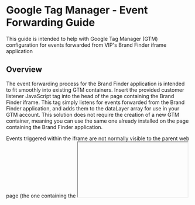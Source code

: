 # Google Tag Manager - Event Forwarding Guide
This guide is intended to help with Google Tag Manager (GTM) configuration for events forwarded from VIP's Brand Finder iframe application

## Overview
The event forwarding process for the Brand Finder application is intended to fit smoothly into existing GTM containers. Insert the provided customer listener JavaScript tag into the head of the page containing the Brand Finder iframe. This tag simply listens for events forwarded from the Brand Finder application, and adds them to the dataLayer array for use in your GTM account. This solution does not require the creation of a new GTM container, meaning you can use the same one already installed on the page containing the Brand Finder application.

Events triggered within the iframe are not normally visible to the parent web page (the one containing the <iframe> tag). To get around this restriction and allow customers implementing the Brand Finder application to track events within the iframe, each event is forwarded to the parent webpage's dataLayer variable when it occurs. These events are added to the dataLayer array of the customer's implementing page with the prefix "brandFinder", where they are visible to the customer's GTM container and can be tracked like any other native event.

## Variables
Forwarded event values can be added as user-defined variables and sent to any configured tag, just like any other built-in variables. To add a custom variable, go to the container of your implementing page in your GTM account, click "Variables", then under "User-Defined Variables", click "New". Click "Variable Configuration", then under the "Page Variables" section, click "Data Layer Variable". For the "Data Layer Variable Name" field, enter the dot notation path to the desired variable of the event. For example, to get the "State" value for the "brandFinder.click" event, the variable name would be "brandFinder.value.state". All fowarded events will be added as attributes to a "brandFinder" object within the event. For a list of values passed with the brandFinder events, see the Brand Finder documentation. Under the "Data Layer Version" section, make sure "Version 2" is selected. Click "Save" and name the variable something unique, like "dlv - brandFinder state". This new variable will now be accessible like any other built-in variables for your GTM container.

## Triggers
Since the forwarded events are prefixed with "brandFinder" (e.g. "brandFinder.search"), they will not be automatically tracked by Google Tag Manager. These events can be easily tracked by going to the container of your implementing page in your GTM account, clicking "Triggers", then clicking "New". Click "Trigger Configuration", then under the "Other" section, click "Custom Event". For the "Event name" field, enter "brandFinder." followed by the event you want to act as a trigger (e.g. "brandFinder.click"). It is important to note, not all events can be added as triggers as not all events are fired from within the iframe. Some fired events are brandFinder.search, brandFinder.click, brandFinder.page, and brandFinder.select. Visit the Brand Finder documentation for a full list of fired events. For the "This trigger fires on" section, select "All Custom Events". Click "Save", and name the trigger something unique like "bf - click". This event will now act as a trigger for your GTM container. 